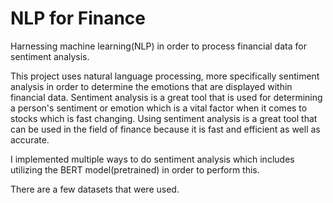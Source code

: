 # NLP for Finance
Harnessing machine learning(NLP) in order to process financial data for sentiment analysis.

This project uses natural language processing, more specifically sentiment analysis in order to determine the emotions that are displayed within financial data.
Sentiment analysis is a great tool that is used for determining a person's sentiment or emotion which is a vital factor when it comes to stocks which is fast changing.
Using sentiment analysis is a great tool that can be used in the field of finance because it is fast and efficient as well as accurate.

I implemented multiple ways to do sentiment analysis which includes utilizing the BERT model(pretrained) in order to perform this.

There are a few datasets that were used.

